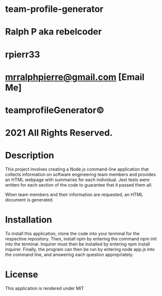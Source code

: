 # team-profile-generator

# Ralph P aka rebelcoder 

# rpierr33 

# mrralphpierre@gmail.com [Email Me]  

# teamprofileGenerator©

# 2021 All Rights Reserved. 

# Description 

This project involves creating a Node.js command-line application that collects information on software engineering team members and provides an HTML webpage with summaries for each individual. Jest tests were written for each section of the code to guarantee that it passed them all.

When team members and their information are requested, an HTML document is generated.

# Installation

To install this application, clone the code into your terminal for the respective repository. Then, install npm by entering the command npm init into the terminal. Inquirer must then be installed by entering npm install inquirer. Finally, the program can then be run by entering node app.js into the command line, and answering each question appropriately.

# License
This application is rendered under MIT

